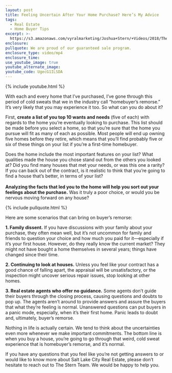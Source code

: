 ```yaml
---
layout: post
title: Feeling Uncertain After Your Home Purchase? Here’s My Advice
tags:
  - Real Estate
  - Home Buyer Tips
excerpt: >-
  https://s3.amazonaws.com/vyralmarketing/Joshua+Stern/+Videos/2018/The+Stern+Team-+Avoid+Homebuyers+Remorse.mp4
enclosure:
pullquote: We are proud of our guaranteed sale program.
enclosure_type: video/mp4
enclosure_time:
use_youtube_image: true
youtube_alternate_image:
youtube_code: UgecG1ILSDA
---
```


{% include youtube.html %}

With each and every home that I’ve purchased, I’ve gone through this period of cold sweats that we in the industry call “homebuyer’s remorse.” It’s very likely that you may experience it too. So what can you do about it?

First, **create a list of you top 10 wants and needs** (five of each) with regards to the home you’re eventually looking to purchase. This list should be made before you select a home, so that you’re sure that the home you pursue will fit as many of each as possible. Most people will end up owning five homes before they retire, which means that you’ll find probably five or six of these things on your list if you’re a first-time homebuyer.

Does the home include the most important features on your list? What qualities made the house you chose stand out from the others you looked at? Did you find many houses that met your needs, or was this one a rarity? If you can back out of the contract, is it realistic to think that you’re going to find a house that’s better, in terms of your list?<br><br>**Analyzing the facts that led you to the home will help you sort out your feelings about the purchase.** Was it truly a poor choice, or would you be nervous moving forward on any house?

{% include pullquote.html %}

Here are some scenarios that can bring on buyer’s remorse:

**1. Family dissent.** If you have discussions with your family about your purchase, they often mean well, but it’s not uncommon for family and friends to question your choice and how much you paid for it—especially if it’s your first house. However, do they really know the current market? They might not have bought a home themselves in several years; things have changed since their time.

**2. Continuing to look at houses.** Unless you feel like your contract has a good chance of falling apart, the appraisal will be unsatisfactory, or the inspection might uncover serious repair issues, stop looking at other homes.

**3. Real estate agents who offer no guidance.** Some agents don’t guide their buyers through the closing process, causing questions and doubts to pop up. The agents aren’t around to provide answers and assure the buyers that what they’re feeling is normal. Unanswered questions can put buyers in a panic mode, especially, when it’s their first home. Panic leads to doubt and, ultimately, buyer’s remorse.

Nothing in life is actually certain. We tend to think about the uncertainties even more whenever we make important commitments. The bottom line is when you buy a house, you’re going to go through that weird, cold sweat experience that is homebuyer’s remorse, and it’s normal.

If you have any questions that you feel like you’re not getting answers to or would like to know more about Salt Lake City Real Estate, please don’t hesitate to reach out to The Stern Team. We would be happy to help you.